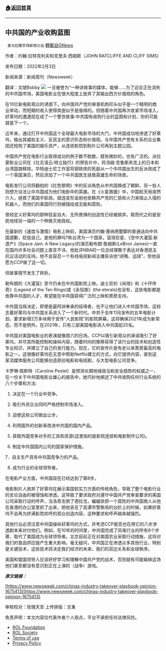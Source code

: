 ###  [:house:返回首頁](https://github.com/ourhimalayas/txt)
---


## 中共国的产业收购蓝图
` 喜马拉雅农场新西兰站` [轉載自GNews](https://gnews.org/zh-hans/2009680/)

作者：约翰·拉特克利夫和克里夫·西姆斯（JOHN RATCLIFFE AND CLIFF SIMS）

发布日期：2022年2月3日

新闻来源：新闻周刊（Newsweek）

翻译：文虓Bobby
![](https://assets.gnews.org/wp-content/uploads/2022/02/image-1505.png)
一旦被誉为“一种讲故事的媒体，能够……为了迎合正在消失的中共国市场，美国电影业在很大程度上放弃了其输出西方价值观的角色。

在10亿新电影观众的诱惑下，向中国共产党的审查机构叩头似乎是一个精明的商业举动，而短期的收入使得卖座似乎是值得的。但随着中共国再次收紧市场准入，好莱坞的遭遇现在成了一个警世故事:中共国有收购行业的蓝图和计划，你的可能就是下一个。

近年来，通过打开中共国这个全球最大电影市场的大门，中共国成功地渗透了好莱坞，输出其威权主义、反民主的意识形态和价值观。与中国共产党有关系的企业集团还抢购了美国的娱乐资产，从连锁影院到制片公司再到主题公园。

中国共产党在电影行业取得成功的例子数不胜数，既有微妙的，也有广泛的。派拉蒙影业公司在《壮志凌云:特立独行》的预告片中，将汤姆·克鲁斯夹克上的日本和台湾国旗移除。华特迪士尼工作室将钢铁侠的死敌从一个中共国出生的反派改成了一个英国演员，然后添加了一个中共国医生拯救英雄生命的场景。

电影发行公司将翻拍的《红色黎明》中的反派角色从中共国换成了朝鲜。另一些人则想方设法让中共国成为他们电影中的英雄。在《火星救援》中，中国航天局突然介入，拯救了美国宇航局。就连变形金刚也依赖共产党的仁慈和火力来阻止入侵的机器人，而他们的美国同行则被描绘成无能和腐败。

曾经定义好莱坞的那种狂妄自大、无所畏惧的创造性已经被摈弃，取而代之的是安抚地球另一端的一个种族灭绝政权。

在最新的《速度与激情》电影上映前，美国演员约翰·塞纳用蹩脚的普通话向中共国道歉，贬低自己。是他的罪吗?称台湾为一个国家。篮球巨星、《空中大灌篮:新遗产》(Space Jam: A New Legacy)的演员勒布朗·詹姆斯(LeBron James)一直在国内许多社会问题上直言不讳，他批评NBA的一位总经理敢于表达对香港民主抗议活动的支持。他不会容忍一个有线电视新闻主播告诉他“闭嘴、运球”，但他自愿为CCP做了这一切。

但故事情节发生了转折。

勒布朗的《大灌篮》至今仍未在中共国影院上映。迪士尼的《尚琦》和《十环传奇》(Legend of the Ten Rings)或《永恒族》(the eterals)也没有，这些电影都是依靠中共国的人才，希望能在中共国获得广泛的上映和票房支持。

中共国当局决定，即使是最阿谀奉承的绥靖者，也不让他们进入中共国市场，这标志着好莱坞与中共国关系进入了一个新时代。中共于去年11月发布的五年电影计划，要求新增2万多块用于宣传“人民影院”的影院屏幕。这将确保2021年成为新常态，而不是例外。在2021年，只有三部美国电影进入中共国前20名。

中共国对美国电影业的表演就像周六的日场。CCP以吸引新观众的承诺吸引了好莱坞，并尽其所能控制和操纵内容，随着时间的推移获得了该行业的技术和创造性专业知识，并建立了自己的发行能力。现在，它的宣传片是有史以来票房最高的电影之一。这很像好莱坞在无意中帮助Netflix建立的方式，向它提供内容，直到这家流媒体服务公司能够创造原创电影和电视剧，与大型电影公司竞争。

卡罗琳·佩斯特（Caroline Pestel）是预测长期地缘政治和安全趋势的权威之一，在一份关于中共国电影业雄心的报告中，她巧妙地阐述了中共收购任何行业系统的八个步骤和方法:

1. 决定在一个行业中竞争。

2. 吸引外资企业同时严格控制市场准入。

3. 迫使这些公司做出让步。

4. 利用国外的创新来改进中共国的国内产品。

5. 获取外国竞争对手的工具和资源(这里指的是影院连锁和电影制作公司)。

6. 制定中共国国内公司的国家保护措施。

7．自主生产具有中共国竞争力的产品。

8. 成为行业的全球领导者。

在电影产业方面，中共国现在已经达到了第8步。

电影制片人放弃了好莱坞在展示美国软实力方面的传统角色，导致了整个电影行业的言论自由的被侵蚀和渗透。这导致了要求政府对遵守中国共产党审查要求的美国公司采取行动的呼声，当洛奇击倒了德拉戈，蝙蝠侠把一个腐败的中共国商人从他在香港的办公室里抓了出来，把他丢在了高谭市警察局的台阶上的时候，如果好莱坞不会再为挤满影院欢呼的观众创造内容，这种要求和呼声越来越强烈。

其他行业必须注意中共国操纵好莱坞的方式，并考虑CCP是否也在用它的八步渗透剧本来对付他们。例如，在10年的时间里，中共国完成了风电行业的所有8个步骤，取代了美国成为全球领导者。北京目前正在对美国农业采取行动措施，这将对我们的食品供应链产生重大影响。毫无疑问，中共国正在渗透众多其他行业，特别是关键技术，这些技术将决定我们经济的未来、我们的双边关系和全球秩序。

美国和盟国领导人应该好好学习和理解中国共产党的战术，否则就有可能输掉这场他们甚至都没有意识到正在上演的（战争）游戏。

***原文链接：***

[https://www.newsweek.com/chinas-industry-takeover-playbook-opinion-1675413](https://www.newsweek.com/chinas-industry-takeover-playbook-opinion-1675413)

审核校对：玫瑰天空
上传排版：文勇

 

免责声明：本文内容仅代表作者个人观点，平台不承担任何法律风险。

- [ROL Foundation](https://rolfoundation.org/)
- [ROL Society](https://rolsociety.org/)
- [Terms of use](https://gnews.org/terms-of-use-3/)
- [Privacy Policy](https://gnews.org/privacy-policy/)
